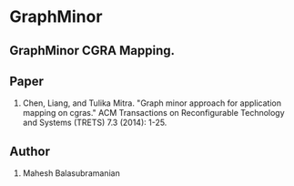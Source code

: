 # GraphMinor


## GraphMinor CGRA Mapping. 


## Paper

1. Chen, Liang, and Tulika Mitra. "Graph minor approach for application mapping on cgras." ACM Transactions on Reconfigurable Technology and Systems (TRETS) 7.3 (2014): 1-25.


## Author 

1. Mahesh Balasubramanian
